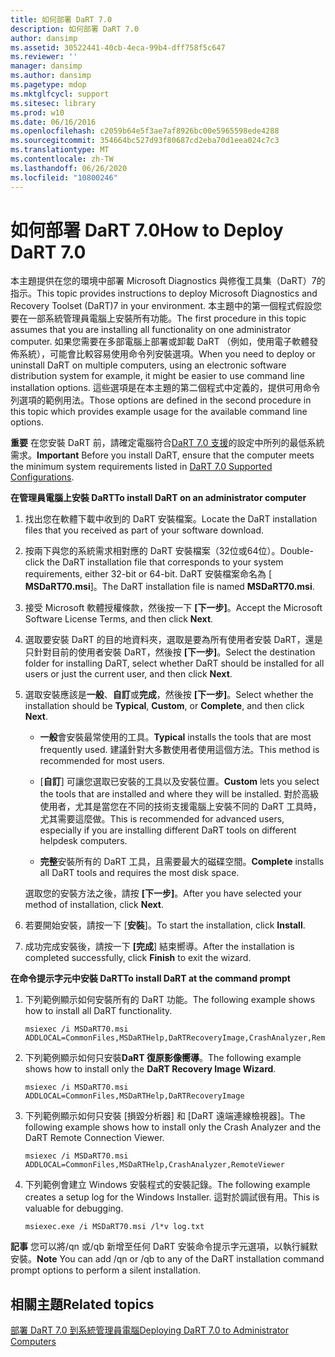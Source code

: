 ```yaml
---
title: 如何部署 DaRT 7.0
description: 如何部署 DaRT 7.0
author: dansimp
ms.assetid: 30522441-40cb-4eca-99b4-dff758f5c647
ms.reviewer: ''
manager: dansimp
ms.author: dansimp
ms.pagetype: mdop
ms.mktglfcycl: support
ms.sitesec: library
ms.prod: w10
ms.date: 06/16/2016
ms.openlocfilehash: c2059b64e5f3ae7af8926bc00e5965598ede4288
ms.sourcegitcommit: 354664bc527d93f80687cd2eba70d1eea024c7c3
ms.translationtype: MT
ms.contentlocale: zh-TW
ms.lasthandoff: 06/26/2020
ms.locfileid: "10800246"
---
```

# <span data-ttu-id="cc7f1-103">如何部署 DaRT 7.0</span><span class="sxs-lookup"><span data-stu-id="cc7f1-103">How to Deploy DaRT 7.0</span></span>


<span data-ttu-id="cc7f1-104">本主題提供在您的環境中部署 Microsoft Diagnostics 與修復工具集（DaRT）7的指示。</span><span class="sxs-lookup"><span data-stu-id="cc7f1-104">This topic provides instructions to deploy Microsoft Diagnostics and Recovery Toolset (DaRT)7 in your environment.</span></span> <span data-ttu-id="cc7f1-105">本主題中的第一個程式假設您要在一部系統管理員電腦上安裝所有功能。</span><span class="sxs-lookup"><span data-stu-id="cc7f1-105">The first procedure in this topic assumes that you are installing all functionality on one administrator computer.</span></span> <span data-ttu-id="cc7f1-106">如果您需要在多部電腦上部署或卸載 DaRT （例如，使用電子軟體發佈系統），可能會比較容易使用命令列安裝選項。</span><span class="sxs-lookup"><span data-stu-id="cc7f1-106">When you need to deploy or uninstall DaRT on multiple computers, using an electronic software distribution system for example, it might be easier to use command line installation options.</span></span> <span data-ttu-id="cc7f1-107">這些選項是在本主題的第二個程式中定義的，提供可用命令列選項的範例用法。</span><span class="sxs-lookup"><span data-stu-id="cc7f1-107">Those options are defined in the second procedure in this topic which provides example usage for the available command line options.</span></span>

<span data-ttu-id="cc7f1-108">**重要** 在您安裝 DaRT 前，請確定電腦符合[DaRT 7.0 支援](dart-70-supported-configurations-dart-7.md)的設定中所列的最低系統需求。</span><span class="sxs-lookup"><span data-stu-id="cc7f1-108">**Important** Before you install DaRT, ensure that the computer meets the minimum system requirements listed in [DaRT 7.0 Supported Configurations](dart-70-supported-configurations-dart-7.md).</span></span>

 

**<span data-ttu-id="cc7f1-109">在管理員電腦上安裝 DaRT</span><span class="sxs-lookup"><span data-stu-id="cc7f1-109">To install DaRT on an administrator computer</span></span>**

1.  <span data-ttu-id="cc7f1-110">找出您在軟體下載中收到的 DaRT 安裝檔案。</span><span class="sxs-lookup"><span data-stu-id="cc7f1-110">Locate the DaRT installation files that you received as part of your software download.</span></span>

2.  <span data-ttu-id="cc7f1-111">按兩下與您的系統需求相對應的 DaRT 安裝檔案（32位或64位）。</span><span class="sxs-lookup"><span data-stu-id="cc7f1-111">Double-click the DaRT installation file that corresponds to your system requirements, either 32-bit or 64-bit.</span></span> <span data-ttu-id="cc7f1-112">DaRT 安裝檔案命名為 [ **MSDaRT70.msi**]。</span><span class="sxs-lookup"><span data-stu-id="cc7f1-112">The DaRT installation file is named **MSDaRT70.msi**.</span></span>

3.  <span data-ttu-id="cc7f1-113">接受 Microsoft 軟體授權條款，然後按一下 **[下一步]**。</span><span class="sxs-lookup"><span data-stu-id="cc7f1-113">Accept the Microsoft Software License Terms, and then click **Next**.</span></span>

4.  <span data-ttu-id="cc7f1-114">選取要安裝 DaRT 的目的地資料夾，選取是要為所有使用者安裝 DaRT，還是只針對目前的使用者安裝 DaRT，然後按 **[下一步]**。</span><span class="sxs-lookup"><span data-stu-id="cc7f1-114">Select the destination folder for installing DaRT, select whether DaRT should be installed for all users or just the current user, and then click **Next**.</span></span>

5.  <span data-ttu-id="cc7f1-115">選取安裝應該是**一般**、**自訂**或**完成**，然後按 **[下一步]**。</span><span class="sxs-lookup"><span data-stu-id="cc7f1-115">Select whether the installation should be **Typical**, **Custom**, or **Complete**, and then click **Next**.</span></span>

    -   <span data-ttu-id="cc7f1-116">**一般**會安裝最常使用的工具。</span><span class="sxs-lookup"><span data-stu-id="cc7f1-116">**Typical** installs the tools that are most frequently used.</span></span> <span data-ttu-id="cc7f1-117">建議針對大多數使用者使用這個方法。</span><span class="sxs-lookup"><span data-stu-id="cc7f1-117">This method is recommended for most users.</span></span>

    -   <span data-ttu-id="cc7f1-118">[**自訂**] 可讓您選取已安裝的工具以及安裝位置。</span><span class="sxs-lookup"><span data-stu-id="cc7f1-118">**Custom** lets you select the tools that are installed and where they will be installed.</span></span> <span data-ttu-id="cc7f1-119">對於高級使用者，尤其是當您在不同的技術支援電腦上安裝不同的 DaRT 工具時，尤其需要這麼做。</span><span class="sxs-lookup"><span data-stu-id="cc7f1-119">This is recommended for advanced users, especially if you are installing different DaRT tools on different helpdesk computers.</span></span>

    -   <span data-ttu-id="cc7f1-120">**完整**安裝所有的 DaRT 工具，且需要最大的磁碟空間。</span><span class="sxs-lookup"><span data-stu-id="cc7f1-120">**Complete** installs all DaRT tools and requires the most disk space.</span></span>

    <span data-ttu-id="cc7f1-121">選取您的安裝方法之後，請按 **[下一步]**。</span><span class="sxs-lookup"><span data-stu-id="cc7f1-121">After you have selected your method of installation, click **Next**.</span></span>

6.  <span data-ttu-id="cc7f1-122">若要開始安裝，請按一下 [**安裝**]。</span><span class="sxs-lookup"><span data-stu-id="cc7f1-122">To start the installation, click **Install**.</span></span>

7.  <span data-ttu-id="cc7f1-123">成功完成安裝後，請按一下 **[完成**] 結束嚮導。</span><span class="sxs-lookup"><span data-stu-id="cc7f1-123">After the installation is completed successfully, click **Finish** to exit the wizard.</span></span>

**<span data-ttu-id="cc7f1-124">在命令提示字元中安裝 DaRT</span><span class="sxs-lookup"><span data-stu-id="cc7f1-124">To install DaRT at the command prompt</span></span>**

1.  <span data-ttu-id="cc7f1-125">下列範例顯示如何安裝所有的 DaRT 功能。</span><span class="sxs-lookup"><span data-stu-id="cc7f1-125">The following example shows how to install all DaRT functionality.</span></span>

    ``` syntax
    msiexec /i MSDaRT70.msi ADDLOCAL=CommonFiles,MSDaRTHelp,DaRTRecoveryImage,CrashAnalyzer,RemoteViewer 
    ```

2.  <span data-ttu-id="cc7f1-126">下列範例顯示如何只安裝**DaRT 復原影像嚮導**。</span><span class="sxs-lookup"><span data-stu-id="cc7f1-126">The following example shows how to install only the **DaRT Recovery Image Wizard**.</span></span>

    ``` syntax
    msiexec /i MSDaRT70.msi ADDLOCAL=CommonFiles,MSDaRTHelp,DaRTRecoveryImage
    ```

3.  <span data-ttu-id="cc7f1-127">下列範例顯示如何只安裝 [損毀分析器] 和 [DaRT 遠端連線檢視器]。</span><span class="sxs-lookup"><span data-stu-id="cc7f1-127">The following example shows how to install only the Crash Analyzer and the DaRT Remote Connection Viewer.</span></span>

    ``` syntax
    msiexec /i MSDaRT70.msi ADDLOCAL=CommonFiles,MSDaRTHelp,CrashAnalyzer,RemoteViewer 
    ```

4.  <span data-ttu-id="cc7f1-128">下列範例會建立 Windows 安裝程式的安裝記錄。</span><span class="sxs-lookup"><span data-stu-id="cc7f1-128">The following example creates a setup log for the Windows Installer.</span></span> <span data-ttu-id="cc7f1-129">這對於調試很有用。</span><span class="sxs-lookup"><span data-stu-id="cc7f1-129">This is valuable for debugging.</span></span>

    ``` syntax
    msiexec.exe /i MSDaRT70.msi /l*v log.txt 
    ```

<span data-ttu-id="cc7f1-130">**記事** 您可以將/qn 或/qb 新增至任何 DaRT 安裝命令提示字元選項，以執行緘默安裝。</span><span class="sxs-lookup"><span data-stu-id="cc7f1-130">**Note** You can add /qn or /qb to any of the DaRT installation command prompt options to perform a silent installation.</span></span>

 

## <span data-ttu-id="cc7f1-131">相關主題</span><span class="sxs-lookup"><span data-stu-id="cc7f1-131">Related topics</span></span>


[<span data-ttu-id="cc7f1-132">部署 DaRT 7.0 到系統管理員電腦</span><span class="sxs-lookup"><span data-stu-id="cc7f1-132">Deploying DaRT 7.0 to Administrator Computers</span></span>](deploying-dart-70-to-administrator-computers-dart-7.md)

 

 





